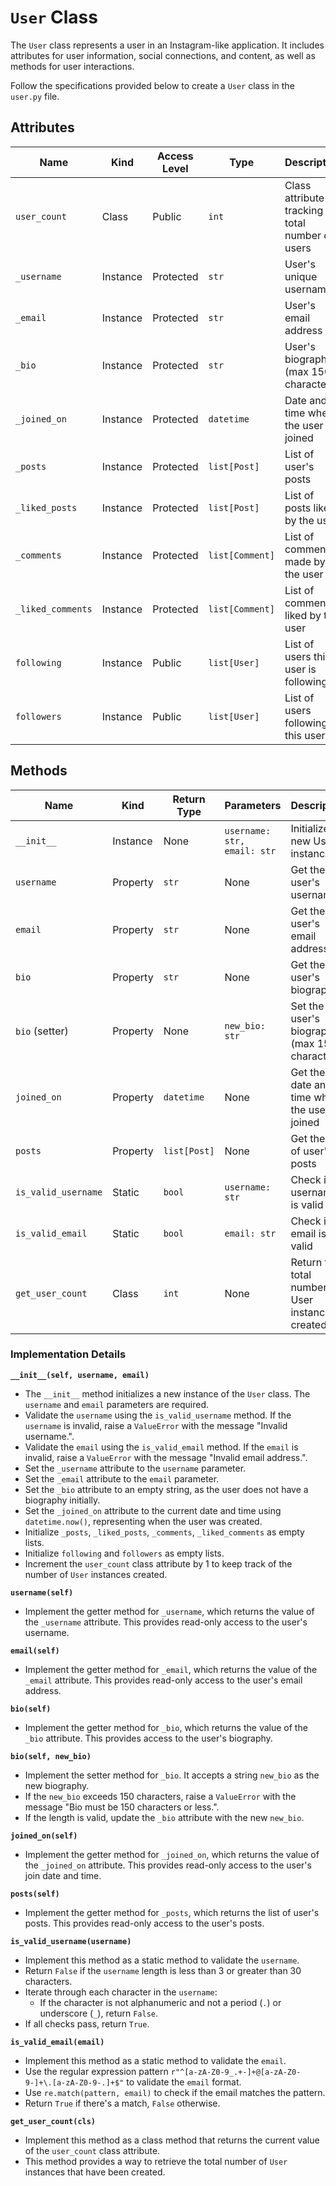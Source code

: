 # `User` Class

The `User` class represents a user in an Instagram-like application. It includes attributes for user information, social connections, and content, as well as methods for user interactions.

Follow the specifications provided below to create a `User` class in the `user.py` file.

## Attributes

| Name               | Kind      | Access Level | Type                | Description                                    |
|--------------------|-----------|--------------|---------------------|------------------------------------------------|
| `user_count`       | Class     | Public       | `int`               | Class attribute tracking total number of users |
| `_username`        | Instance  | Protected      | `str`               | User's unique username                         |
| `_email`           | Instance  | Protected      | `str`               | User's email address                           |
| `_bio`             | Instance  | Protected      | `str`               | User's biography (max 150 characters)          |
| `_joined_on`       | Instance  | Protected      | `datetime`          | Date and time when the user joined             |
| `_posts`           | Instance  | Protected      | `list[Post]`        | List of user's posts                           |
| `_liked_posts`     | Instance  | Protected      | `list[Post]`        | List of posts liked by the user                |
| `_comments`        | Instance  | Protected      | `list[Comment]`     | List of comments made by the user              |
| `_liked_comments`  | Instance  | Protected      | `list[Comment]`     | List of comments liked by the user             |
| `following`        | Instance  | Public       | `list[User]`        | List of users this user is following           |
| `followers`        | Instance  | Public       | `list[User]`        | List of users following this user              |

## Methods

| Name                     | Kind     | Return Type | Parameters                   | Description                                                        |
|--------------------------|----------|-------------|------------------------------|--------------------------------------------------------------------|
| `__init__`               | Instance | None        | `username: str, email: str`  | Initialize a new User instance                                     |
| `username`               | Property | `str`       | None                         | Get the user's username                                            |
| `email`                  | Property | `str`       | None                         | Get the user's email address                                       |
| `bio`                    | Property | `str`       | None                         | Get the user's biography                                           |
| `bio` (setter)           | Property | None        | `new_bio: str`               | Set the user's biography (max 150 characters)                      |
| `joined_on`              | Property | `datetime`  | None                         | Get the date and time when the user joined                         |
| `posts`                  | Property | `list[Post]`| None                         | Get the list of user's posts                                       |
| `is_valid_username`      | Static   | `bool`      | `username: str`              | Check if a username is valid                                       |
| `is_valid_email`         | Static   | `bool`      | `email: str`                 | Check if an email is valid                                         |
| `get_user_count`         | Class    | `int`       | None                         | Return the total number of User instances created                  |

### Implementation Details

**`__init__(self, username, email)`**
- The `__init__` method initializes a new instance of the `User` class. The `username` and `email` parameters are required.
- Validate the `username` using the `is_valid_username` method. If the `username` is invalid, raise a `ValueError` with the message "Invalid username.". 
- Validate the `email` using the `is_valid_email` method. If the `email` is invalid, raise a `ValueError` with the message "Invalid email address.".
- Set the `_username` attribute to the `username` parameter.
- Set the `_email` attribute to the `email` parameter.
- Set the `_bio` attribute to an empty string, as the user does not have a biography initially.
- Set the `_joined_on` attribute to the current date and time using `datetime.now()`, representing when the user was created.
- Initialize `_posts`, `_liked_posts`, `_comments`, `_liked_comments` as empty lists.
- Initialize `following` and `followers` as empty lists.
- Increment the `user_count` class attribute by 1 to keep track of the number of `User` instances created.

**`username(self)`**
- Implement the getter method for `_username`, which returns the value of the `_username` attribute. This provides read-only access to the user's username.

**`email(self)`**
- Implement the getter method for `_email`, which returns the value of the `_email` attribute. This provides read-only access to the user's email address.

**`bio(self)`**
- Implement the getter method for `_bio`, which returns the value of the `_bio` attribute. This provides access to the user's biography.

**`bio(self, new_bio)`**
- Implement the setter method for `_bio`. It accepts a string `new_bio` as the new biography. 
- If the `new_bio` exceeds 150 characters, raise a `ValueError` with the message "Bio must be 150 characters or less.". 
- If the length is valid, update the `_bio` attribute with the new `new_bio`.

**`joined_on(self)`**
- Implement the getter method for `_joined_on`, which returns the value of the `_joined_on` attribute. This provides read-only access to the user's join date and time.

**`posts(self)`**
- Implement the getter method for `_posts`, which returns the list of user's posts. This provides read-only access to the user's posts.

**`is_valid_username(username)`**
- Implement this method as a static method to validate the `username`.
- Return `False` if the `username` length is less than 3 or greater than 30 characters.
- Iterate through each character in the `username`:
  - If the character is not alphanumeric and not a period (`.`) or underscore (`_`), return `False`.
- If all checks pass, return `True`.

**`is_valid_email(email)`**
- Implement this method as a static method to validate the `email`.
- Use the regular expression pattern `r"^[a-zA-Z0-9_.+-]+@[a-zA-Z0-9-]+\.[a-zA-Z0-9-.]+$"` to validate the `email` format.
- Use `re.match(pattern, email)` to check if the email matches the pattern.
- Return `True` if there's a match, `False` otherwise.

**`get_user_count(cls)`**
- Implement this method as a class method that returns the current value of the `user_count` class attribute.
- This method provides a way to retrieve the total number of `User` instances that have been created.